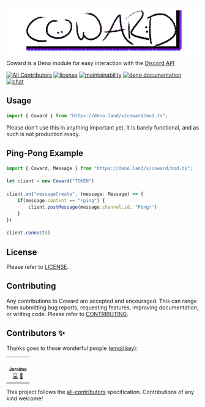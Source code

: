 ![Coward](img/logo.png)

Coward is a Deno module for easy interaction with the [Discord API](https://discordapp.com/developers/docs/intro "Discord API")

[![All Contributors](https://img.shields.io/badge/all_contributors-1-orange.svg?style=flat)](#contributors-)
[![license](https://img.shields.io/github/license/fox-cat/coward)](LICENSE)
[![maintainability](https://img.shields.io/codeclimate/maintainability-percentage/fox-cat/coward)](https://codeclimate.com/github/fox-cat/coward/maintainability)
[![deno documentation](https://img.shields.io/badge/deno-documentation-blue?style=flat)](https://doc.deno.land/https/deno.land/x/coward/mod.ts)
[![chat](https://img.shields.io/discord/699014519745413181?style=flat)](https://discord.gg/9u9Hkn7)

## Usage

```typescript
import { Coward } from "https://deno.land/x/coward/mod.ts";
```
Please don't use this in anything important yet. It is barely functional, and as such is not production ready.

## Ping-Pong Example

```typescript
import { Coward, Message } from "https://deno.land/x/coward/mod.ts";

let client = new Coward("TOKEN")

client.on("messageCreate", (message: Message) => {
    if(message.content == "!ping") {
        client.postMessage(message.channel.id, "Pong!")
    }
})

client.connect()
```

## License

Please refer to [LICENSE](LICENSE).

## Contributing

Any contributions to Coward are accepted and encouraged.
This can range from submitting bug reports, requesting features, improving documentation, or writing code.
Please refer to [CONTRIBUTING](.github/CONTRIBUTING.md).

## Contributors ✨

Thanks goes to these wonderful people ([emoji key](https://allcontributors.org/docs/en/emoji-key)):

<!-- ALL-CONTRIBUTORS-LIST:START - Do not remove or modify this section -->
<!-- prettier-ignore-start -->
<!-- markdownlint-disable -->
<table>
  <tr>
    <td align="center"><a href="https://github.com/Joralmo"><img src="https://avatars0.githubusercontent.com/u/19753876?v=4" width="100px;" alt=""/><br /><sub><b>Joralmo</b></sub></a><br /><a href="https://github.com/fox-cat/coward/commits?author=Joralmo" title="Code">💻</a> <a href="https://github.com/fox-cat/coward/issues?q=author%3AJoralmo" title="Bug reports">🐛</a></td>
  </tr>
</table>

<!-- markdownlint-enable -->
<!-- prettier-ignore-end -->
<!-- ALL-CONTRIBUTORS-LIST:END -->

This project follows the [all-contributors](https://github.com/all-contributors/all-contributors) specification. Contributions of any kind welcome!
